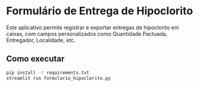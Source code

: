 # Formulário de Entrega de Hipoclorito

Este aplicativo permite registrar e exportar entregas de hipoclorito em caixas, com campos personalizados como Quantidade Pactuada, Entregador, Localidade, etc.

## Como executar

```bash
pip install -r requirements.txt
streamlit run formulario_hipoclorito.py